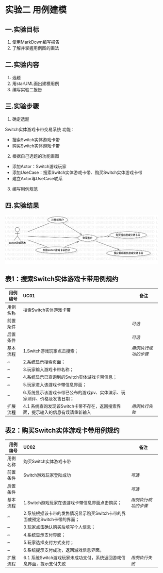 # 实验二 用例建模

## 一.实验目标

 1. 使用MarkDown编写报告
 2. 了解并掌握用例图的画法

## 二.实验内容

 1. 选题
 2. 用starUML画出建模用例
 3. 编写实验二报告

## 三.实验步骤
 
1. 确定选题 
 
  Switch实体游戏卡带交易系统  功能：
  - 搜索Switch实体游戏卡带
  - 购买Switch实体游戏卡带
 
2. 根据自己选题的功能画图
  - 添加Actor：Switch游戏玩家
  - 添加UseCase：搜索Switch实体游戏卡带、购买Switch实体游戏卡带
  - 建立Actor与UseCase联系
3. 编写用例规范
 

## 四.实验结果

![建模用例图](./shiyan2.jpg)

## 表1：搜索Switch实体游戏卡带用例规约  

用例编号  | UC01 | 备注  
-|:-|-  
用例名称  | 搜索Switch实体游戏卡带  |   
前置条件  |      | *可选*   
后置条件  |      | *可选*   
基本流程  | 1.Switch游戏玩家点击搜索；  |*用例执行成功的步骤*  
~| 2.系统显示搜索页面；  |  
~| 3.玩家输入游戏卡带名称；  |  
~| 4.系统显示已查询到的Switch实体游戏卡带信息；  |   
~| 5.玩家进入该游戏卡带信息界面；   |   
~| 6.系统显示该游戏卡带已公布的游戏pv、实体演示、玩家测评、价格及发售日期；   |   
扩展流程  | 4.1 系统查询发现该Switch卡带不存在，返回搜索界面，提示输入的信息有误请重新输入  |*用例执行失败*    

## 表2：购买Switch实体游戏卡带用例规约  

用例编号  | UC02 | 备注  
-|:-|-  
用例名称  | 购买Switch实体游戏卡带  |   
前置条件  |  Switch游戏玩家登陆成功    | *可选*   
后置条件  |      | *可选*   
基本流程  | 1.Switch游戏玩家在该游戏卡带信息界面点击购买；  |*用例执行成功的步骤*    
~| 2.系统根据该卡带的发售情况显示购买Switch卡带的界面或预定Switch卡带的界面；  |   
~| 3.玩家点击确认购买后填写个人信息；   |   
~| 4.系统显示支付界面；   |   
~| 5.玩家选择支付方式支付；   |  
~| 6.系统提示支付成功，返回游戏信息界面。   |  
扩展流程  | 6.1 系统Switch游戏玩家未成功支付，系统返回游戏信息界面，提示支付失败  |*用例执行失败*
